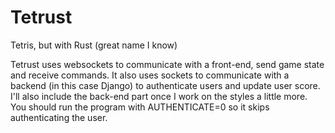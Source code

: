 # Tetrust
Tetris, but with Rust (great name I know)

Tetrust uses websockets to communicate with a front-end, send game state and receive commands.
It also uses sockets to communicate with a backend (in this case Django) to authenticate users and update user score.
I'll also include the back-end part once I work on the styles a little more.
You should run the program with AUTHENTICATE=0 so it skips authenticating the user.
